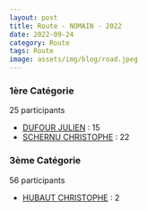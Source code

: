 ```yaml
---
layout: post
title: Route - NOMAIN - 2022
date: 2022-09-24
category: Route
tags: Route
image: assets/img/blog/road.jpeg
---
```


### 1ère Catégorie
25 participants
- [DUFOUR JULIEN](https://teamspecializedlille.github.io/works/dufourjulien) : 15
- [SCHERNU CHRISTOPHE](https://teamspecializedlille.github.io/works/schernuchristophe) : 22

### 3ème Catégorie
56 participants
- [HUBAUT CHRISTOPHE](https://teamspecializedlille.github.io/works/hubautchristophe) : 2
